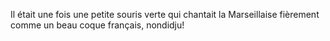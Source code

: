 Il était une fois une petite souris verte qui chantait la Marseillaise fièrement comme un beau coque français, nondidju!
